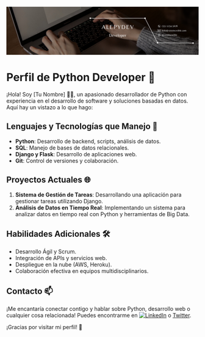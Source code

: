 ![Banner](https://github.com/alepydev/alepydev/blob/main/Banner%202.png)

# Perfil de Python Developer 🐍

¡Hola! Soy [Tu Nombre] 🙍‍♀️, un apasionado desarrollador de Python con experiencia en el desarrollo de software y soluciones basadas en datos. Aquí hay un vistazo a lo que hago:

## Lenguajes y Tecnologías que Manejo 🚀
- **Python**: Desarrollo de backend, scripts, análisis de datos.
- **SQL**: Manejo de bases de datos relacionales.
- **Django y Flask**: Desarrollo de aplicaciones web.
- **Git**: Control de versiones y colaboración.

## Proyectos Actuales 🌐
1. **Sistema de Gestión de Tareas**: Desarrollando una aplicación para gestionar tareas utilizando Django.
2. **Análisis de Datos en Tiempo Real**: Implementando un sistema para analizar datos en tiempo real con Python y herramientas de Big Data.

## Habilidades Adicionales 🛠️
- Desarrollo Ágil y Scrum.
- Integración de APIs y servicios web.
- Despliegue en la nube (AWS, Heroku).
- Colaboración efectiva en equipos multidisciplinarios.

## Contacto 📫
¡Me encantaría conectar contigo y hablar sobre Python, desarrollo web o cualquier cosa relacionada! Puedes encontrarme en [![LinkedIn](https://img.shields.io/badge/-LinkedIn-blue?style=flat-square&logo=linkedin)](https://www.linkedin.com/in/alejandraavilancasta%C3%B1o/) o [Twitter](https://twitter.com/tu-usuario).

¡Gracias por visitar mi perfil! 👋
